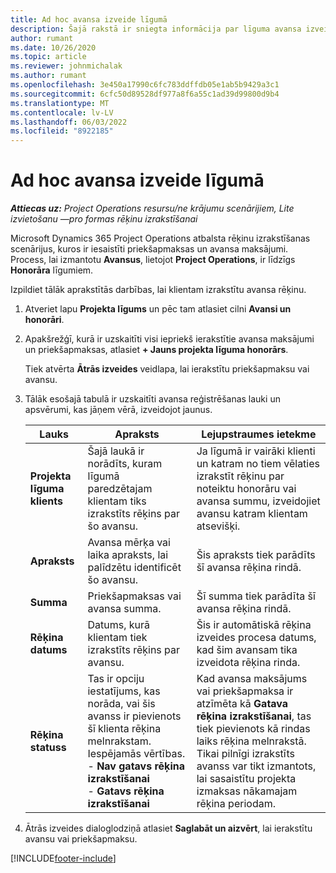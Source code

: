 ```yaml
---
title: Ad hoc avansa izveide līgumā
description: Šajā rakstā ir sniegta informācija par līguma avansa izveidi pēc nepieciešamības.
author: rumant
ms.date: 10/26/2020
ms.topic: article
ms.reviewer: johnmichalak
ms.author: rumant
ms.openlocfilehash: 3e450a17990c6fc783ddffdb05e1ab5b9429a3c1
ms.sourcegitcommit: 6cfc50d89528df977a8f6a55c1ad39d99800d9b4
ms.translationtype: MT
ms.contentlocale: lv-LV
ms.lasthandoff: 06/03/2022
ms.locfileid: "8922185"
---
```

# <a name="creating-an-ad-hoc-advance-on-a-contract"></a>Ad hoc avansa izveide līgumā

_**Attiecas uz:** Project Operations resursu/ne krājumu scenārijiem, Lite izvietošanu —pro formas rēķinu izrakstīšanai_

Microsoft Dynamics 365 Project Operations atbalsta rēķinu izrakstīšanas scenārijus, kuros ir iesaistīti priekšapmaksas un avansa maksājumi. Process, lai izmantotu **Avansus**, lietojot **Project Operations**, ir līdzīgs **Honorāra** līgumiem. 

Izpildiet tālāk aprakstītās darbības, lai klientam izrakstītu avansa rēķinu.

1. Atveriet lapu **Projekta līgums** un pēc tam atlasiet cilni **Avansi un honorāri**.
2. Apakšrežģī, kurā ir uzskaitīti visi iepriekš ierakstītie avansa maksājumi un priekšapmaksas, atlasiet **+ Jauns projekta līguma honorārs**. 

    Tiek atvērta **Ātrās izveides** veidlapa, lai ierakstītu priekšapmaksu vai avansu.
    
3. Tālāk esošajā tabulā ir uzskaitīti avansa reģistrēšanas lauki un apsvērumi, kas jāņem vērā, izveidojot jaunus.

    | Lauks | Apraksts | Lejupstraumes ietekme |
    | --- | --- | --- |
    | **Projekta līguma klients** | Šajā laukā ir norādīts, kuram līgumā paredzētajam klientam tiks izrakstīts rēķins par šo avansu. | Ja līgumā ir vairāki klienti un katram no tiem vēlaties izrakstīt rēķinu par noteiktu honorāru vai avansa summu, izveidojiet avansu katram klientam atsevišķi. |
    | **Apraksts** | Avansa mērķa vai laika apraksts, lai palīdzētu identificēt šo avansu. | Šis apraksts tiek parādīts šī avansa rēķina rindā. |
    | **Summa** | Priekšapmaksas vai avansa summa. | Šī summa tiek parādīta šī avansa rēķina rindā. |
    | **Rēķina datums** | Datums, kurā klientam tiek izrakstīts rēķins par avansu. | Šis ir automātiskā rēķina izveides procesa datums, kad šim avansam tika izveidota rēķina rinda. |
    | **Rēķina statuss** | Tas ir opciju iestatījums, kas norāda, vai šis avanss ir pievienots šī klienta rēķina melnrakstam. Iespējamās vērtības.</br>- **Nav gatavs rēķina izrakstīšanai**</br>- **Gatavs rēķina izrakstīšanai** | Kad avansa maksājums vai priekšapmaksa ir atzīmēta kā **Gatava rēķina izrakstīšanai**, tas tiek pievienots kā rindas laiks rēķina melnrakstā. Tikai pilnīgi izrakstīts avanss var tikt izmantots, lai sasaistītu projekta izmaksas nākamajam rēķina periodam. |

4. Ātrās izveides dialoglodziņā atlasiet **Saglabāt un aizvērt**, lai ierakstītu avansu vai priekšapmaksu.


[!INCLUDE[footer-include](../../includes/footer-banner.md)]